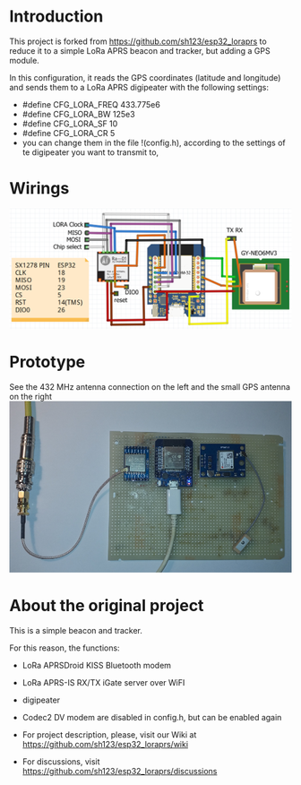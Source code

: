 # Introduction
This project is forked from https://github.com/sh123/esp32_loraprs to reduce it to a simple LoRa APRS beacon and tracker, but adding a GPS module.

In this configuration, it reads the GPS coordinates (latitude and longitude) and sends them to a LoRa APRS digipeater with the following settings:

- #define CFG_LORA_FREQ         433.775e6 
- #define CFG_LORA_BW           125e3
- #define CFG_LORA_SF           10
- #define CFG_LORA_CR           5
- you can change them in the file !(config.h), according to the settings of te digipeater you want to transmit to, 


# Wirings
![alt text](images/ESP32-SX1278-GPS.PNG)

# Prototype

See the 432 MHz antenna connection on the left and the small GPS antenna on the right
![alt text](images/esp32_loraprs_gps.PNG)

# About the original project

This is a simple beacon and tracker.


For this reason, the functions: 
- LoRa APRSDroid KISS Bluetooth modem
- LoRa APRS-IS RX/TX iGate server over WiFI
- digipeater
- Codec2 DV modem
are disabled in config.h, but can be enabled again 

- For project description, please, visit our Wiki at https://github.com/sh123/esp32_loraprs/wiki
- For discussions, visit https://github.com/sh123/esp32_loraprs/discussions
